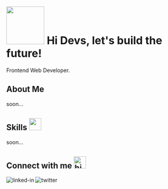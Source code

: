 # <img src = "https://drive.google.com/uc?id=1IJzkX7LAnbaS807_iHBukPIhszRbU6Ro" width = 100px> Hi Devs, let's build the future!

Frontend Web Developer.

## About Me

soon...


## Skills <img src = "https://drive.google.com/uc?id=1u8RfNBgIV25owiJYG6z7bhy-EHkMrALS" width = 32px>

soon...

## Connect with me <img alt="high-five" src = "https://drive.google.com/uc?id=1fGc8lbUmYCMgwX6kC1C9U7dwQ0iPx7jJ" width = "32px">

[<img align="left" alt="linked-in" src="https://img.shields.io/badge/linkedin-%230077B5.svg?&style=for-the-badge&logo=linkedin&logoColor=white" />](https://www.linkedin.com/in/cosmin-moldovan/)

[<img align="left" alt="twitter" src="https://img.shields.io/badge/twitter-%231DA1F2.svg?&style=for-the-badge&logo=twitter&logoColor=white" />](https://twitter.com/_cosminmoldovan)
